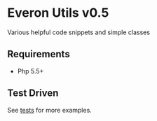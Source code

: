 # Everon Utils v0.5
Various helpful code snippets and simple classes

## Requirements
* Php 5.5+

## Test Driven
See [tests](https://github.com/oliwierptak/everon-utils/blob/development/tests/unit/) for more examples.


